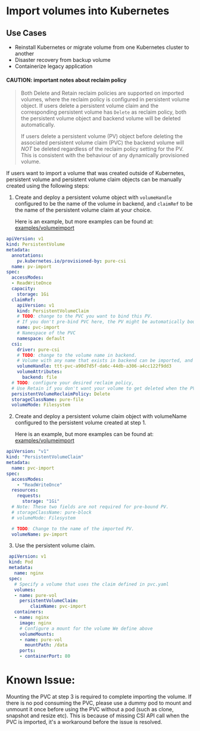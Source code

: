 # Import volumes into Kubernetes

## Use Cases
- Reinstall Kubernetes or migrate volume from one Kubernetes cluster to another
- Disaster recovery from backup volume
- Containerize legacy application

#### **CAUTION:** important notes about reclaim policy
>Both Delete and Retain reclaim policies are supported on imported volumes, where the reclaim policy is configured in persistent volume object. If users delete a persistent volume claim and the corresponding persistent volume has `Delete` as reclaim policy, both the persistent volume object and backend volume will be deleted automatically.
>
>If users delete a persistent volume (PV) object before deleting the associated persistent volume claim (PVC) the backend volume will *NOT* be deleted regardless of the reclaim policy setting for the PV. This is consistent with the behaviour of any dynamically provisioned volume.
 
If users want to import a volume that was created outside of Kubernetes, persistent volume and persistent volume claim objects can be manually created using the following steps:

1. Create and deploy a persistent volume object with `volumeHandle` configured to be the name of the volume in backend, and `claimRef` to be the name of the persistent volume claim at your choice.

    Here is an example, but more examples can be found at: [examples/volumeimport](./examples/volumeimport)
```yaml
apiVersion: v1
kind: PersistentVolume
metadata:
  annotations:
    pv.kubernetes.io/provisioned-by: pure-csi
  name: pv-import
spec:
  accessModes:
  - ReadWriteOnce
  capacity:
    storage: 1Gi
  claimRef:
    apiVersion: v1
    kind: PersistentVolumeClaim
    # TODO: change to the PVC you want to bind this PV.
    # If you don't pre-bind PVC here, the PV might be automatically bound to a PVC by scheduler.
    name: pvc-import
    # Namespace of the PVC
    namespace: default
  csi:
    driver: pure-csi
    # TODO: change to the volume name in backend.
    # Volume with any name that exists in backend can be imported, and will not be renamed.
    volumeHandle: ttt-pvc-a90d7d5f-da6c-44db-a306-a4cc122f9dd3
    volumeAttributes:
      backend: file
  # TODO: configure your desired reclaim policy,
  # Use Retain if you don't want your volume to get deleted when the PV is deleted.
  persistentVolumeReclaimPolicy: Delete
  storageClassName: pure-file
  volumeMode: Filesystem
```

2. Create and deploy a persistent volume claim object with volumeName configured to the persistent volume created at step 1.

   Here is an example, but more examples can be found at: [examples/volumeimport](./examples/volumeimport)

```yaml
apiVersion: "v1"
kind: "PersistentVolumeClaim"
metadata:
  name: pvc-import
spec:
  accessModes:
    - "ReadWriteOnce"
  resources:
    requests:
      storage: "1Gi"
  # Note: These two fields are not required for pre-bound PV.
  # storageClassName: pure-block
  # volumeMode: Filesystem

  # TODO: Change to the name of the imported PV.
  volumeName: pv-import
```

3. Use the persistent volume claim.

```yaml
 apiVersion: v1
 kind: Pod
 metadata:
   name: nginx
 spec:
   # Specify a volume that uses the claim defined in pvc.yaml
   volumes:
   - name: pure-vol
     persistentVolumeClaim:
         claimName: pvc-import
   containers:
   - name: nginx
     image: nginx
     # Configure a mount for the volume We define above
     volumeMounts:
     - name: pure-vol
       mountPath: /data
     ports:
     - containerPort: 80
```

# Known Issue: 
Mounting the PVC at step 3 is required to complete importing the volume. If there is no pod consuming the PVC, please use a dummy pod to mount and unmount it once before using the PVC without a pod (such as clone, snapshot and resize etc). This is because of missing CSI API call when the PVC is imported, it's a workaround before the issue is resolved.